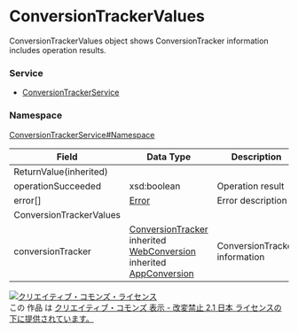 # ConversionTrackerValues
ConversionTrackerValues object shows ConversionTracker information includes operation results.
### Service
+ [ConversionTrackerService](../../services/ConversionTrackerService.md)

### Namespace
[ConversionTrackerService#Namespace](../../services/ConversionTrackerService.md#namespace)

| Field | Data Type | Description | 
|---|---|---|
| ReturnValue(inherited)|||
| operationSucceeded| xsd:boolean| Operation result |
| error[]| <a href="../Common/Error.md">Error</a>| Error description |
| ConversionTrackerValues|||
| conversionTracker| <a href="ConversionTracker.md">ConversionTracker</a><br>inherited <a href="WebConversion.md">WebConversion</a><br>inherited <a href="AppConversion.md">AppConversion</a>| ConversionTracker information |

<a rel="license" href="http://creativecommons.org/licenses/by-nd/2.1/jp/"><img alt="クリエイティブ・コモンズ・ライセンス" style="border-width:0" src="https://i.creativecommons.org/l/by-nd/2.1/jp/88x31.png" /></a><br />この 作品 は <a rel="license" href="http://creativecommons.org/licenses/by-nd/2.1/jp/">クリエイティブ・コモンズ 表示 - 改変禁止 2.1 日本 ライセンスの下に提供されています。</a>
